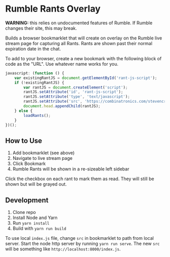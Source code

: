 # Rumble Rants Overlay

**WARNING:** this relies on undocumented features of Rumble. If Rumble changes their site, this may break.

Builds a browser bookmarklet that will create on overlay on the Rumble live stream page for capturing all Rants. Rants
are shown past their normal expiration date in the chat.

To add to your browser, create a new bookmark with the following block of code as the "URL". 
Use whatever name works for you.

```javascript
javascript: (function () {
    var existingRantJS = document.getElementById('rant-js-script');
    if (!existingRantJS) {
        var rantJS = document.createElement('script');
        rantJS.setAttribute('id', 'rant-js-script');
        rantJS.setAttribute('type', 'text/javascript');
        rantJS.setAttribute('src', 'https://combinatronics.com/stevencrader/rumble-rants-bookmarklet/master/lib/index.js');
        document.head.appendChild(rantJS);
    } else {
        loadRants();
    }
})();
```

## How to Use

1. Add bookmarklet (see above)
2. Navigate to live stream page
3. Click Bookmark
4. Rumble Rants will be shown in a re-sizeable left sidebar

Click the checkbox on each rant to mark them as read. They will still be shown but will be grayed out.

## Development

1. Clone repo
2. Install Node and Yarn
3. Run `yarn install`
4. Build with `yarn run build`

To use local `index.js` file, change `src` in bookmarklet to path from local server.
Start the node http server by running `yarn run serve`. 
The new `src` will be something like `http://localhost:8000/index.js`. 
